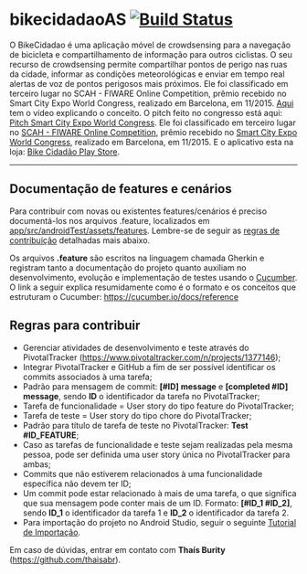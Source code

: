 # bikecidadaoAS [![Build Status](https://travis-ci.org/jonaslins/crowdbikemobileAS.svg?branch=master)](https://travis-ci.org/jonaslins/crowdbikemobileAS)

O BikeCidadao é uma aplicação móvel de crowdsensing para a navegação de bicicleta e compartilhamento de informação para outros ciclistas. O seu recurso de crowdsensing permite compartilhar pontos de perigo nas ruas da cidade, informar as condições meteorológicas e enviar em tempo real alertas de voz de pontos perigosos mais próximos. Ele foi classificado em terceiro lugar no SCAH - FIWARE Online Competition, prêmio recebido no Smart City Expo World Congress, realizado em Barcelona, em 11/2015. [Aqui](https://vimeo.com/145393719) tem o vídeo explicando o conceito. O pitch feito no congresso está aqui: [Pitch Smart City Expo World Congress](http://bambuser.com/v/5932333).  Ele foi classificado em terceiro lugar no [SCAH - FIWARE Online Competition](http://fiware.smartcityapphack.com), prêmio recebido no [Smart City Expo World Congress](http://www.smartcityexpo.com/), realizado em Barcelona, em 11/2015. E o aplicativo esta na loja: [Bike Cidadão Play Store](https://play.google.com/store/apps/details?id=br.ufpe.cin.contexto.bikecidadao).

-------------------------------------------------------------------------------------------------------------------

## Documentação de features e cenários

Para contribuir com novas ou existentes features/cenários é preciso documentá-los nos arquivos .feature, localizados em [app/src/androidTest/assets/features](app/src/androidTest/assets/features). Lembre-se de seguir as [regras de contribuição](#regras-para-contribuir) detalhadas mais abaixo.

Os arquivos **.feature** são escritos na linguagem chamada Gherkin e registram tanto a documentação do projeto quanto auxiliam no desenvolvimento, evolução e implementação de testes usando o [Cucumber](https://cucumber.io/). O link a seguir explica resumidamente como é o formato e os conceitos que estruturam o Cucumber: https://cucumber.io/docs/reference


## Regras para contribuir

- Gerenciar atividades de desenvolvimento e teste através do PivotalTracker (https://www.pivotaltracker.com/n/projects/1377146);
- Integrar PivotalTracker e GitHub a fim de ser possível identificar os commits associados à uma tarefa;
- Padrão para mensagem de commit: <b>[#ID] message</b> e <b>[completed #ID] message</b>, sendo <b>ID</b> o identificador da tarefa no PivotalTracker;
- Tarefa de funcionalidade = User story do tipo feature do PivotalTracker;
- Tarefa de teste = User story do tipo chore do PivotalTracker;
- Padrão para título de tarefa de teste no PivotalTracker: <b>Test #ID_FEATURE</b>;
- Caso as tarefas de funcionalidade e teste sejam realizadas pela mesma pessoa, pode ser definida uma user story única no PivotalTracker para ambas;
- Commits que não estiverem relacionados à uma funcionalidade específica não devem ter ID;
- Um commit pode estar relacionado à mais de uma tarefa, o que significa que sua mensagem pode conter mais de um ID. Formato: <b>[#ID_1 #ID_2]</b>, sendo <b>ID_1</b> o identificador da tarefa 1 e <b>ID_2</b> o identificador da tarefa 2.
- Para importação do projeto no Android Studio, seguir o seguinte [Tutorial de Importação](https://github.com/ines-escin/crowdbikemobileAS/blob/master/ImportBikeCidad%C3%A3o.docx?raw=true).

Em caso de dúvidas, entrar em contato com <b>Thaís Burity</b> (https://github.com/thaisabr).
